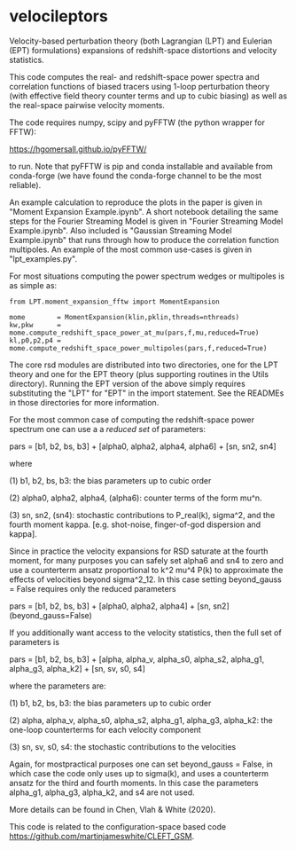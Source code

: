 # velocileptors
Velocity-based perturbation theory (both Lagrangian (LPT) and Eulerian (EPT)
formulations) expansions of redshift-space distortions and
velocity statistics.

This code computes the real- and redshift-space power spectra and
correlation functions of biased tracers using 1-loop perturbation
theory (with effective field theory counter terms and up to cubic
biasing) as well as the real-space pairwise velocity moments.

The code requires numpy, scipy and pyFFTW (the python wrapper for FFTW):

https://hgomersall.github.io/pyFFTW/

to run. Note that pyFFTW is pip and conda installable and available
from conda-forge (we have found the conda-forge channel to be the
most reliable).

An example calculation to reproduce the plots in the paper is given
in "Moment Expansion Example.ipynb".
A short notebook detailing the same steps for the Fourier Streaming Model
is given in "Fourier Streaming Model Example.ipynb".
Also included is "Gaussian Streaming Model Example.ipynb" that runs through
how to produce the correlation function multipoles.
An example of the most common use-cases is given in "lpt_examples.py".

For most situations computing the power spectrum wedges or multipoles
is as simple as:

```
from LPT.moment_expansion_fftw import MomentExpansion

mome        = MomentExpansion(klin,pklin,threads=nthreads)
kw,pkw      = mome.compute_redshift_space_power_at_mu(pars,f,mu,reduced=True)
kl,p0,p2,p4 = mome.compute_redshift_space_power_multipoles(pars,f,reduced=True)
```


The core rsd modules are distributed into two directories, one for the LPT theory and
one for the EPT theory (plus supporting routines in the Utils directory). Running the EPT
version of the above simply requires substituting the "LPT" for "EPT" in the import
statement.
See the READMEs in those directories for more information.

For the most common case of computing the redshift-space power spectrum
one can use a a _reduced set_ of parameters:

pars = [b1, b2, bs, b3] +  [alpha0, alpha2, alpha4, alpha6] +  [sn, sn2, sn4]

where

(1) b1, b2, bs, b3:  the bias parameters up to cubic order

(2) alpha0, alpha2, alpha4, (alpha6): counter terms of the form mu^n.

(3) sn, sn2, (sn4): stochastic contributions to P_real(k), sigma^2, and the fourth moment kappa.
    [e.g. shot-noise, finger-of-god dispersion and kappa].

Since in practice the velocity expansions for RSD saturate at the fourth moment, for many purposes you can safely set alpha6 and sn4 to zero and use a counterterm ansatz
proportional to k^2 mu^4 P(k) to approximate the effects of velocities beyond sigma^2_12.
In this case setting beyond_gauss = False requires only the reduced parameters

pars = [b1, b2, bs, b3] +  [alpha0, alpha2, alpha4] +  [sn, sn2] (beyond_gauss=False)


If you additionally want access to the velocity statistics, then the
full set of parameters is

pars = [b1, b2, bs, b3] +  [alpha, alpha_v, alpha_s0, alpha_s2, alpha_g1, alpha_g3, alpha_k2] +  [sn, sv, s0, s4]

where the parameters are:

(1) b1, b2, bs, b3: the bias parameters up to cubic order

(2) alpha, alpha_v, alpha_s0, alpha_s2, alpha_g1, alpha_g3, alpha_k2: the one-loop counterterms for each velocity component

(3) sn, sv, s0, s4: the stochastic contributions to the velocities

Again, for mostpractical purposes one can set beyond_gauss = False, in which case 
the code only uses up to sigma(k), and uses a counterterm ansatz for the third and 
fourth moments. In this case the parameters alpha_g1, alpha_g3, alpha_k2, and s4 are not used.

More details can be found in Chen, Vlah & White (2020).


This code is related to the configuration-space based code https://github.com/martinjameswhite/CLEFT_GSM.

